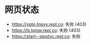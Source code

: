 # 网页状态
- https://ypto.tnpyv.repl.co: 失败 (403)
- https://ls.tpjow.repl.co: 失败 (403)
- https://start--stpstyc.repl.co: 失败
